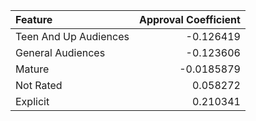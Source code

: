 | Feature               |   Approval Coefficient |
|:----------------------|-----------------------:|
| Teen And Up Audiences |             -0.126419  |
| General Audiences     |             -0.123606  |
| Mature                |             -0.0185879 |
| Not Rated             |              0.058272  |
| Explicit              |              0.210341  |
